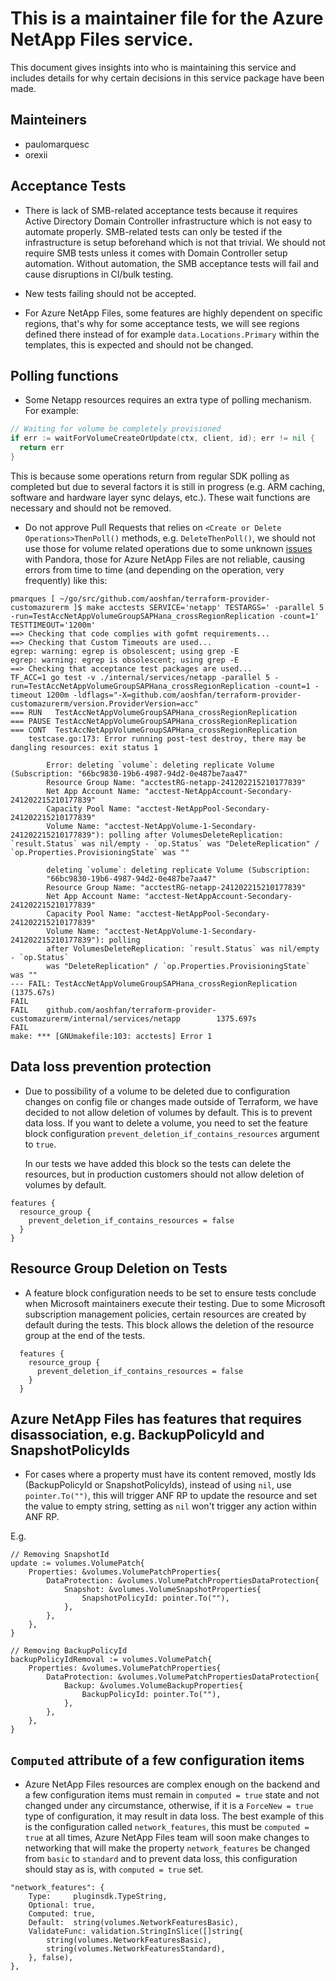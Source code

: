 # This is a maintainer file for the Azure NetApp Files service.

This document gives insights into who is maintaining this service and includes details for why certain decisions in this service package have been made.

## Mainteiners

- paulomarquesc
- orexii

## Acceptance Tests

- There is lack of SMB-related acceptance tests because it requires Active Directory Domain Controller infrastructure which is not easy to automate properly. SMB-related tests can only be tested if the infrastructure is setup beforehand which is not that trivial. We should not require SMB tests unless it comes with Domain Controller setup automation. Without automation, the SMB acceptance tests will fail and cause disruptions in CI/bulk testing.

- New tests failing should not be accepted.

- For Azure NetApp Files, some features are highly dependent on specific regions, that's why for some acceptance tests, we will see regions defined there instead of for example `data.Locations.Primary` within the templates, this is expected and should not be changed.

## Polling functions

- Some Netapp resources requires an extra type of polling mechanism. For example:

```go
// Waiting for volume be completely provisioned
if err := waitForVolumeCreateOrUpdate(ctx, client, id); err != nil {
  return err
}
```

This is because some operations return from regular SDK polling as completed but due to several factors it is still in progress (e.g. ARM caching, software and hardware layer sync delays, etc.). These wait functions are necessary and should not be removed.

- Do not approve Pull Requests that relies on `<Create or Delete Operations>ThenPoll()` methods, e.g. `DeleteThenPoll()`, we should not use those for volume related operations due to some unknown [issues](https://github.com/hashicorp/pandora/issues/4571) with Pandora, those for Azure NetApp Files are not reliable, causing errors from time to time (and depending on the operation, very frequently) like this:

```text
pmarques [ ~/go/src/github.com/aoshfan/terraform-provider-customazurerm ]$ make acctests SERVICE='netapp' TESTARGS=' -parallel 5 -run=TestAccNetAppVolumeGroupSAPHana_crossRegionReplication -count=1' TESTTIMEOUT='1200m'
==> Checking that code complies with gofmt requirements...
==> Checking that Custom Timeouts are used...
egrep: warning: egrep is obsolescent; using grep -E
egrep: warning: egrep is obsolescent; using grep -E
==> Checking that acceptance test packages are used...
TF_ACC=1 go test -v ./internal/services/netapp -parallel 5 -run=TestAccNetAppVolumeGroupSAPHana_crossRegionReplication -count=1 -timeout 1200m -ldflags="-X=github.com/aoshfan/terraform-provider-customazurerm/version.ProviderVersion=acc"
=== RUN   TestAccNetAppVolumeGroupSAPHana_crossRegionReplication
=== PAUSE TestAccNetAppVolumeGroupSAPHana_crossRegionReplication
=== CONT  TestAccNetAppVolumeGroupSAPHana_crossRegionReplication
    testcase.go:173: Error running post-test destroy, there may be dangling resources: exit status 1

        Error: deleting `volume`: deleting replicate Volume (Subscription: "66bc9830-19b6-4987-94d2-0e487be7aa47"
        Resource Group Name: "acctestRG-netapp-241202215210177839"
        Net App Account Name: "acctest-NetAppAccount-Secondary-241202215210177839"
        Capacity Pool Name: "acctest-NetAppPool-Secondary-241202215210177839"
        Volume Name: "acctest-NetAppVolume-1-Secondary-241202215210177839"): polling after VolumesDeleteReplication: `result.Status` was nil/empty - `op.Status` was "DeleteReplication" / `op.Properties.ProvisioningState` was ""

        deleting `volume`: deleting replicate Volume (Subscription:
        "66bc9830-19b6-4987-94d2-0e487be7aa47"
        Resource Group Name: "acctestRG-netapp-241202215210177839"
        Net App Account Name: "acctest-NetAppAccount-Secondary-241202215210177839"
        Capacity Pool Name: "acctest-NetAppPool-Secondary-241202215210177839"
        Volume Name: "acctest-NetAppVolume-1-Secondary-241202215210177839"): polling
        after VolumesDeleteReplication: `result.Status` was nil/empty - `op.Status`
        was "DeleteReplication" / `op.Properties.ProvisioningState` was ""
--- FAIL: TestAccNetAppVolumeGroupSAPHana_crossRegionReplication (1375.67s)
FAIL
FAIL    github.com/aoshfan/terraform-provider-customazurerm/internal/services/netapp        1375.697s
FAIL
make: *** [GNUmakefile:103: acctests] Error 1
```

## Data loss prevention protection

- Due to possibility of a volume to be deleted due to configuration changes on config file or changes made outside of Terraform, we have decided to not allow deletion of volumes by default. This is to prevent data loss. If you want to delete a volume, you need to set the feature block configuration `prevent_deletion_if_contains_resources` argument to `true`.

  In our tests we have added this block so the tests can delete the resources, but in production customers should not allow deletion of volumes by default.

```hcl
features {
  resource_group {
    prevent_deletion_if_contains_resources = false
  }
}
```

## Resource Group Deletion on Tests

- A feature block configuration needs to be set to ensure tests conclude when Microsoft maintainers execute their testing. Due to some Microsoft subscription management policies, certain resources are created by default during the tests. This block allows the deletion of the resource group at the end of the tests.

```hcl
  features {
    resource_group {
      prevent_deletion_if_contains_resources = false
    }
  }
```

## Azure NetApp Files has features that requires disassociation, e.g. BackupPolicyId and SnapshotPolicyIds

- For cases where a property must have its content removed, mostly Ids (BackupPolicyId or SnapshotPolicyIds), instead of using `nil`, use `pointer.To("")`, this will trigger ANF RP to update the resource and set the value to empty string, setting as `nil` won't trigger any action within ANF RP.

E.g.

```golang
// Removing SnapshotId
update := volumes.VolumePatch{
    Properties: &volumes.VolumePatchProperties{
        DataProtection: &volumes.VolumePatchPropertiesDataProtection{
            Snapshot: &volumes.VolumeSnapshotProperties{
                SnapshotPolicyId: pointer.To(""),
            },
        },
    },
}
```

```golang
// Removing BackupPolicyId
backupPolicyIdRemoval := volumes.VolumePatch{
    Properties: &volumes.VolumePatchProperties{
        DataProtection: &volumes.VolumePatchPropertiesDataProtection{
            Backup: &volumes.VolumeBackupProperties{
                BackupPolicyId: pointer.To(""),
            },
        },
    },
}
```

## `Computed` attribute of a few configuration items

- Azure NetApp Files resources are complex enough on the backend and a few configuration items must remain in `computed = true` state and not changed under any circumstance, otherwise, if it is a `ForceNew = true` type of configuration, it may result in data loss. The best example of this is the configuration called `network_features`, this must be `computed = true` at all times, Azure NetApp Files team will soon make changes to networking that will make the property `network_features` be changed from `basic` to `standard` and to prevent data loss, this configuration should stay as is, with `computed = true` set.

```golang
"network_features": {
    Type:     pluginsdk.TypeString,
    Optional: true,
    Computed: true,
    Default:  string(volumes.NetworkFeaturesBasic),
    ValidateFunc: validation.StringInSlice([]string{
        string(volumes.NetworkFeaturesBasic),
        string(volumes.NetworkFeaturesStandard),
    }, false),
},
```
